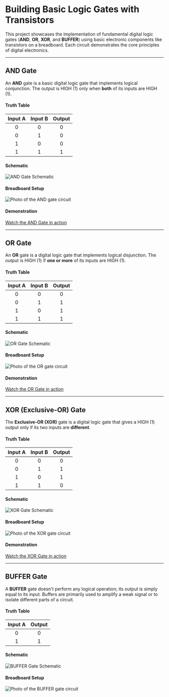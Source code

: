 # Building Basic Logic Gates with Transistors

This project showcases the implementation of fundamental digital logic gates (**AND**, **OR**, **XOR**, and **BUFFER**) using basic electronic components like transistors on a breadboard. Each circuit demonstrates the core principles of digital electronics.

---

## AND Gate

An **AND** gate is a basic digital logic gate that implements logical conjunction. The output is HIGH (1) only when **both** of its inputs are HIGH (1).

#### Truth Table

| Input A | Input B | Output |
| :-----: | :-----: | :----: |
|    0    |    0    |   0    |
|    0    |    1    |   0    |
|    1    |    0    |   0    |
|    1    |    1    |   1    |

#### Schematic
![AND Gate Schematic](./and-schematic.jpeg)

#### Breadboard Setup
![Photo of the AND gate circuit](./and.png)

#### Demonstration
[Watch the AND Gate in action](./and.mp4)

---

## OR Gate

An **OR** gate is a digital logic gate that implements logical disjunction. The output is HIGH (1) if **one or more** of its inputs are HIGH (1).

#### Truth Table

| Input A | Input B | Output |
| :-----: | :-----: | :----: |
|    0    |    0    |   0    |
|    0    |    1    |   1    |
|    1    |    0    |   1    |
|    1    |    1    |   1    |

#### Schematic
![OR Gate Schematic](./or-schematic.jpeg)

#### Breadboard Setup
![Photo of the OR gate circuit](./or.png)

#### Demonstration
[Watch the OR Gate in action](./or.mp4)

---

## XOR (Exclusive-OR) Gate

The **Exclusive-OR (XOR)** gate is a digital logic gate that gives a HIGH (1) output only if its two inputs are **different**.

#### Truth Table

| Input A | Input B | Output |
| :-----: | :-----: | :----: |
|    0    |    0    |   0    |
|    0    |    1    |   1    |
|    1    |    0    |   1    |
|    1    |    1    |   0    |

#### Schematic
![XOR Gate Schematic](./xor-schematic.png)

#### Breadboard Setup
![Photo of the XOR gate circuit](./xor.png)

#### Demonstration
[Watch the XOR Gate in action](./xor.mp4)

---

## BUFFER Gate

A **BUFFER** gate doesn't perform any logical operation; its output is simply equal to its input. Buffers are primarily used to amplify a weak signal or to isolate different parts of a circuit.

#### Truth Table

| Input A | Output |
| :-----: | :----: |
|    0    |   0    |
|    1    |   1    |

#### Schematic
![BUFFER Gate Schematic](./buffer-schematic.jpeg)

#### Breadboard Setup
![Photo of the BUFFER gate circuit](./buffer.jpeg)